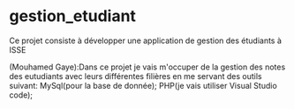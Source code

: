 ﻿# gestion_etudiant
Ce projet consiste à développer une application de gestion des étudiants à ISSE

(Mouhamed Gaye):Dans ce projet je vais m'occuper de la gestion des notes des eutudiants avec leurs différentes filières
en me servant des outils suivant: MySql(pour la base de donnée); PHP(je vais utiliser Visual Studio code);
